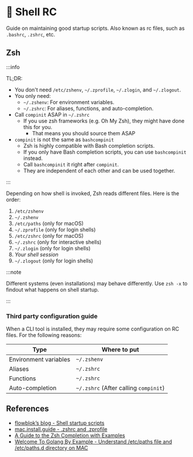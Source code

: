 # 🐚 Shell RC

Guide on maintaining good startup scripts. Also known as rc files, such as `.bashrc`, `.zshrc`, etc.

## Zsh

:::info

TL;DR:

- You don't need `/etc/zshenv`, `~/.zprofile`, `~/.zlogin`, and `~/.zlogout`.
- You only need:
  - `~/.zshenv`: For environment variables.
  - `~/.zshrc`: For aliases, functions, and auto-completion.
- Call `compinit` ASAP in `~/.zshrc`
  - If you use zsh frameworks (e.g. Oh My Zsh), they might have done this for you.
    - That means you should source them ASAP
- `compinit` is not the same as `bashcompinit`
  - Zsh is highly compatible with Bash completion scripts.
  - If you only have Bash completion scripts, you can use `bashcompinit` instead.
  - Call `bashcompinit` it right after `compinit`.
  - They are independent of each other and can be used together.

:::

Depending on how shell is invoked, Zsh reads different files. Here is the order:

1. `/etc/zshenv`
2. `~/.zshenv`
3. `/etc/paths` (only for macOS)
4. `~/.zprofile` (only for login shells)
5. `/etc/zshrc` (only for macOS)
6. `~/.zshrc` (only for interactive shells)
7. `~/.zlogin` (only for login shells)
8. _Your shell session_
9. `~/.zlogout` (only for login shells)

:::note

Different systems (even installations) may behave differently. Use `zsh -x` to findout what happens on shell startup.

:::

### Third party configuration guide

When a CLI tool is installed, they may require some configuration on RC files. For the following reasons:

| Type                  | Where to put                          |
| --------------------- | ------------------------------------- |
| Environment variables | `~/.zshenv`                           |
| Aliases               | `~/.zshrc`                            |
| Functions             | `~/.zshrc`                            |
| Auto-completion       | `~/.zshrc` (After calling `compinit`) |

## References

- [flowblok’s blog - Shell startup scripts](https://blog.flowblok.id.au/2013-02/shell-startup-scripts.html)
- [mac.install.guide - .zshrc and .zprofile](https://mac.install.guide/terminal/zshrc-zprofile)
- [A Guide to the Zsh Completion with Examples](https://thevaluable.dev/zsh-completion-guide-examples/)
- [Welcome To Golang By Example - Understand /etc/paths file and /etc/paths.d directory on MAC](https://golangbyexample.com/understand-etc-paths-pathsd-mac/)
